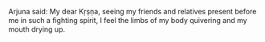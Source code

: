 Arjuna said: My dear Kṛṣṇa, seeing my friends and relatives present before me in such a ﬁghting spirit, I feel the limbs of my body quivering and my mouth drying up.
